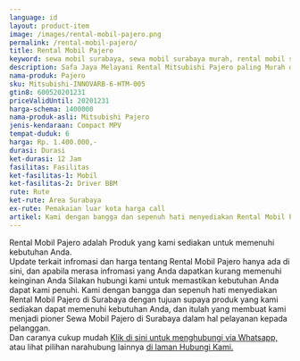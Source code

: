 ```yaml
---
language: id
layout: product-item
image: /images/rental-mobil-pajero.png
permalink: /rental-mobil-pajero/
title: Rental Mobil Pajero
keyword: sewa mobil surabaya, sewa mobil surabaya murah, rental mobil surabaya, rental mobil surabaya murah, safajaya, safa jaya, safajaya.com, sewa mobil di surabaya, rental mobil di surabaya
description: Safa Jaya Melayani Rental Mitsubishi Pajero paling Murah dan terpercaya di Jawa timur Hubungi kami Call/WA di 081234220073
nama-produk: Pajero
sku: Mitsubishi-INNOVARB-6-HTM-005
gtin8: 600520201231
priceValidUntil: 20201231 
harga-schema: 1400000
nama-produk-asli: Mitsubishi Pajero
jenis-kendaraan: Compact MPV
tempat-duduk: 6
harga: Rp. 1.400.000,-
durasi: Durasi
ket-durasi: 12 Jam
fasilitas: Fasilitas
ket-fasilitas-1: Mobil
ket-fasilitas-2: Driver BBM
rute: Rute
ket-rute: Area Surabaya
ex-rute: Pemakaian luar kota harga call
artikel: Kami dengan bangga dan sepenuh hati menyediakan Rental Mobil Pajero di Surabaya dengan tujuan supaya produk yang kami sediakan dapat memenuhi kebutuhan Anda, dan itulah yang membuat kami menjadi pioner Sewa Mobil Pajero di Surabaya dalam hal pelayanan kepada pelanggan.
---
```

Rental Mobil Pajero adalah Produk yang kami sediakan untuk memenuhi kebutuhan Anda.<br>Update terkait infromasi dan harga tentang Rental Mobil Pajero hanya ada di sini, dan apabila merasa infromasi yang Anda dapatkan kurang memenuhi keinginan Anda Silakan hubungi kami untuk memastikan kebutuhan Anda dapat kami penuhi. Kami dengan bangga dan sepenuh hati menyediakan Rental Mobil Pajero di Surabaya dengan tujuan supaya produk yang kami sediakan dapat memenuhi kebutuhan Anda, dan itulah yang membuat kami menjadi pioner Sewa Mobil Pajero di Surabaya dalam hal pelayanan kepada pelanggan.<br>
Dan caranya cukup mudah <a href="https://web.whatsapp.com/send?phone=6281234220073&text=Hallo,%20CS%20safajaya.com">Klik di sini untuk menghubungi via Whatsapp,</a> atau lihat pilihan narahubung lainnya <a href="/kontak-kami/">di laman Hubungi Kami.</a>